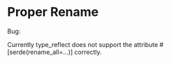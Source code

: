 # Proper Rename

Bug:

Currently type_reflect does not support the attribute #[serde(rename_all=...)] correctly.

